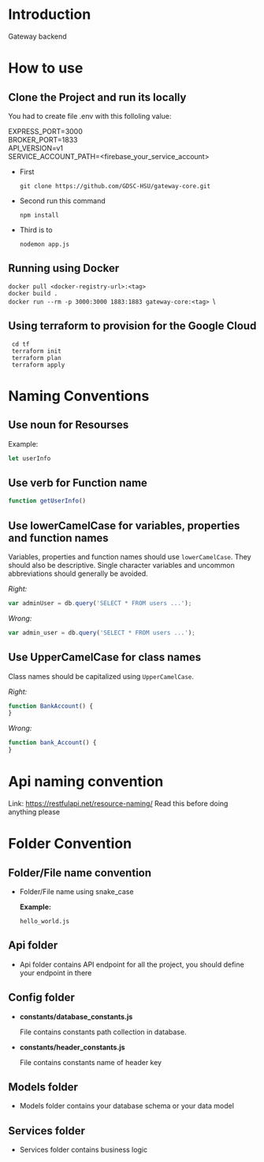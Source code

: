 # Introduction
Gateway backend
# How to use

## Clone the Project and run its locally
You had to create file .env with this folloling value:

EXPRESS_PORT=3000\
BROKER_PORT=1833\
API_VERSION=v1\
SERVICE_ACCOUNT_PATH=<firebase_your_service_account>


- First

    ```git clone https://github.com/GDSC-HSU/gateway-core.git```

- Second run this command 

    ``` npm install ```
- Third is to 

    ``` nodemon app.js ```

## Running using Docker 
```docker pull <docker-registry-url>:<tag> ```\
```docker build .```\
```docker run --rm -p 3000:3000 1883:1883 gateway-core:<tag> ```\
## Using terraform to provision for the Google Cloud
``` cd tf```\
``` terraform init```\
``` terraform plan```\
``` terraform apply```

# Naming Conventions
## Use noun for Resourses
Example:
```js
let userInfo
```
## Use verb for Function name

```js
function getUserInfo()
```
## Use lowerCamelCase for variables, properties and function names

Variables, properties and function names should use `lowerCamelCase`.  They
should also be descriptive. Single character variables and uncommon
abbreviations should generally be avoided.

*Right:*

```js
var adminUser = db.query('SELECT * FROM users ...');
```

*Wrong:*

```js
var admin_user = db.query('SELECT * FROM users ...');
```

## Use UpperCamelCase for class names

Class names should be capitalized using `UpperCamelCase`.

*Right:*

```js
function BankAccount() {
}
```

*Wrong:*

```js
function bank_Account() {
}
```

# Api naming convention
Link: https://restfulapi.net/resource-naming/
Read this before doing anything please
# Folder Convention

## Folder/File name convention

- Folder/File name using snake_case

    **Example:**
    ``` 
    hello_world.js
    ```
## Api folder 
- Api folder contains API endpoint for all the project, you should define your endpoint in there

## Config folder 

* **constants/database_constants.js**

    File contains constants path collection in database.

* **constants/header_constants.js**

    File contains constants name of header key

## Models folder
- Models folder contains your database schema or your data model 
## Services folder
- Services folder contains business logic

